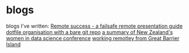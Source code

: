 # blogs
blogs I've written:
[Remote success - a failsafe remote presentation guide](https://www.ackama.com/what-we-think/remote-success-a-failsafe-remote-presentation-guide/)
[dotfile organisation with a bare git repo](https://www.ackama.com/what-we-think/the-best-way-to-store-your-dotfiles-a-bare-git-repository-explained/)
[a summary of New Zealand's women in data science conference](https://www.ackama.com/what-we-think/women-in-data-science-wellington-2019/)
[working remotley from Great Barrier Island](https://www.ackama.com/what-we-think/remote-working-very-remotely/)
